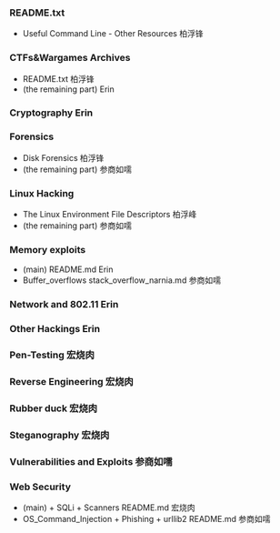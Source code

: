 ### README.txt
- Useful Command Line - Other Resources 柏浮锋

### CTFs&Wargames Archives
- README.txt 柏浮锋
- (the remaining part) Erin

### Cryptography Erin

### Forensics
- Disk Forensics 柏浮锋
- (the remaining part) 参商如嚅

### Linux Hacking
- The Linux Environment File Descriptors 柏浮峰
- (the remaining part) 参商如嚅

### Memory exploits
- (main) README.md Erin
- Buffer_overflows stack_overflow_narnia.md 参商如嚅
### Network and 802.11 Erin
### Other Hackings Erin

### Pen-Testing 宏烧肉

### Reverse Engineering 宏烧肉

### Rubber duck 宏烧肉
### Steganography 宏烧肉

### Vulnerabilities and Exploits 参商如嚅

### Web Security
- (main) + SQLi + Scanners README.md 宏烧肉
- OS_Command_Injection + Phishing + urllib2 README.md 参商如嚅
